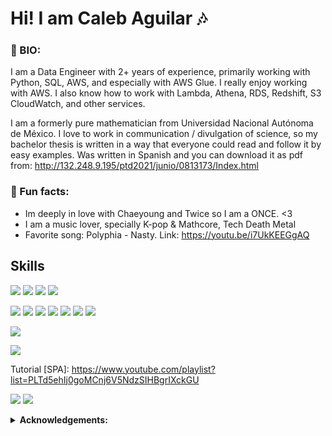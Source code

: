 # Hi! I am Caleb Aguilar :notes:

### 💬 BIO: 
I am a Data Engineer with 2+ years of experience, primarily working with Python, SQL, AWS, and especially with AWS Glue. I really enjoy working with AWS. I also know how to work with Lambda, Athena, RDS, Redshift, S3 CloudWatch, and other services.

I am a formerly pure mathematician from Universidad Nacional Autónoma de México. I love to work in communication / divulgation of science, so my bachelor thesis is written in a way that everyone could read and follow it by easy examples. Was written in Spanish and you can download it as pdf from: http://132.248.9.195/ptd2021/junio/0813173/Index.html

### :dress: Fun facts: 
  - Im deeply in love with Chaeyoung and Twice so I am a ONCE. <3 
  - I am a music lover, specially K-pop & Mathcore, Tech Death Metal
  - Favorite song: Polyphia - Nasty. Link: https://youtu.be/i7UkKEEGgAQ
  
## Skills
![](https://img.shields.io/badge/AWS-S3-informational?style=plastic&logo=Amazon-AWS&logoColor=FF9900&color=FF9900)
![](https://img.shields.io/badge/AWS-Lambda-informational?style=plastic&logo=Amazon-AWS&logoColor=FF9900&color=FF9900)
![](https://img.shields.io/badge/AWS-Athena-informational?style=plastic&logo=Amazon-AWS&logoColor=FF9900&color=FF9900)
![](https://img.shields.io/badge/AWS-Glue-informational?style=plastic&logo=Amazon-AWS&logoColor=FF9900&color=FF9900)

![](https://img.shields.io/badge/Python-3.7+-informational?&style=plastic&logo=python&logoColor=blue&color=00cccc)
![](https://img.shields.io/badge/Python-NumPy-informational?style=plastic&logo=numpy&logoColor=blue&color=00cccc)
![](https://img.shields.io/badge/Python-Pandas-informational?style=plastic&logo=pandas&logoColor=blue&color=00cccc)
![](https://img.shields.io/badge/Python-Dash-informational?style=plastic&logo=plotly&logoColor=blue&color=00cccc)
![](https://img.shields.io/badge/Python-Plotly-informational?style=plastic&logo=plotly&logoColor=blue&color=00cccc)
![](https://img.shields.io/badge/Python-Matplotlib-informational?style=plastic&logo=matplot&logoColor=white&color=00cccc)
![](https://img.shields.io/badge/Python-Seaborn-informational?style=plastic&logo=seaborn&logoColor=white&color=00cccc)

![](https://img.shields.io/badge/Databases-PostgreSQL-informational?style=plastic&logo=postgreSQL&logoColor=blue&color=#2C3E50)

![](https://img.shields.io/badge/VCS-Git-informational?style=plastic&logo=git&logoColor=#E74C3C&color=#E74C3C)

Tutorial [SPA]: https://www.youtube.com/playlist?list=PLTd5ehIj0goMCnj6V5NdzSIHBgrIXckGU

![](https://img.shields.io/badge/IDE-Visual--Studio--Code-informational?style=plastic&logo=visualstudiocode&logoColor=#81D4FA&color=#81D4FA)
![](https://img.shields.io/badge/IDE-Jupyter--Notebook-informational?style=plastic&logo=Jupyter&logoColor=#FF9800&color=#FF9800)


<details close>
 <summary> <b>Acknowledgements:</b> </summary>
  
  - [Skills badges](https://shields.io/)
  - [GitHub Stats](https://github.com/anuraghazra/github-readme-stats)
  
</details>
<!--
**Proggleb/Proggleb** is a ✨ _special_ ✨ repository because its `README.md` (this file) appears on your GitHub profile.
-->
